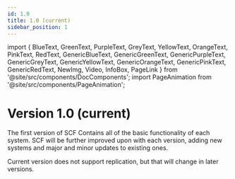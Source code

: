 ```yaml
---
id: 1.0
title: 1.0 (current)
sidebar_position: 1
---
```


import {
  BlueText,
  GreenText,
  PurpleText,
  GreyText,
  YellowText,
  OrangeText,
  PinkText,
  RedText,
  GenericBlueText,
  GenericGreenText,
  GenericPurpleText,
  GenericGreyText,
  GenericYellowText,
  GenericOrangeText,
  GenericPinkText,
  GenericRedText,
  NewImg,
  Video,
  InfoBox,
  PageLink
} from '@site/src/components/DocComponents';
import PageAnimation from '@site/src/components/PageAnimation';

<PageAnimation>

# Version 1.0 (current)

The first version of SCF Contains all of the basic functionality of each system. SCF will be further improved upon with each version, adding new systems and major and minor updates to existing ones. 

Current version <RedText>does not support replication</RedText>, but that will change in later versions.



</PageAnimation>
